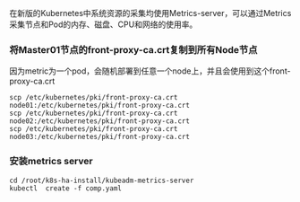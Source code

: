 在新版的Kubernetes中系统资源的采集均使用Metrics-server，可以通过Metrics采集节点和Pod的内存、磁盘、CPU和网络的使用率。

### 将Master01节点的front-proxy-ca.crt复制到所有Node节点
因为metric为一个pod，会随机部署到任意一个node上，并且会使用到这个front-proxy-ca.crt
```shell
scp /etc/kubernetes/pki/front-proxy-ca.crt node01:/etc/kubernetes/pki/front-proxy-ca.crt
scp /etc/kubernetes/pki/front-proxy-ca.crt node02:/etc/kubernetes/pki/front-proxy-ca.crt
scp /etc/kubernetes/pki/front-proxy-ca.crt node03:/etc/kubernetes/pki/front-proxy-ca.crt

```
### 安装metrics server
```shell
cd /root/k8s-ha-install/kubeadm-metrics-server
kubectl  create -f comp.yaml 

```

